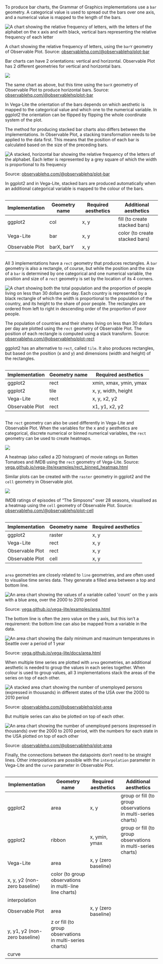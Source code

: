 To produce bar charts, the Grammar of Graphics implementations use a `bar` geometry. A categorical value is used to spread out the bars over one axis, and a numerical value is mapped to the length of the bars.

![A chart showing the relative frequency of letters, with the letters of the alphabet on the x axis and with black, vertical bars representing the relative frequency of each letter](Geometric%20objects%20in%20detail%20bd1876bee7c94755a7803c7578a39cd9/bar-geometry-observable-plot.png)

A chart showing the relative frequency of letters, using the `barY` geometry of Observable Plot. Source: [observablehq.com/@observablehq/plot-bar](https://observablehq.com/@observablehq/plot-bar)

Bar charts can have 2 orientations: vertical and horizontal. Observable Plot has 2 different geometries for vertical and horizontal bars.

![ ](Geometric%20objects%20in%20detail%20bd1876bee7c94755a7803c7578a39cd9/barX-geometry-observable-plot.png)

The same chart as above, but this time using the `barX` geometry of Observable Plot to produce horizontal bars. Source: [observablehq.com/@observablehq/plot-bar](https://observablehq.com/@observablehq/plot-bar)

In Vega-Lite the orientation of the bars depends on which aesthetic is mapped to the categorical value and which one to the numerical variable. In ggplot2 the orientation can be flipped by flipping the whole coordinate system of the plot.

The method for producing stacked bar charts also differs between the implementations. In Observable Plot, a stacking transformation needs to be applied to the data first. This means that the position of each bar is calculated based on the size of the preceding bars.

![A stacked, horizontal bar showing the relative frequency of the letters of the alphabet. Each letter is represented by a grey square of which the width is proportional to its frequency](Geometric%20objects%20in%20detail%20bd1876bee7c94755a7803c7578a39cd9/stacked-bars-observable-plot.png)

Source: [observablehq.com/@observablehq/plot-bar](https://observablehq.com/@observablehq/plot-bar)

In ggplot2 and in Vega-Lite, stacked bars are produced automatically when an additional categorical variable is mapped to the colour of the bars.

<div style="overflow-x:auto;">

| Implementation | Geometry name | Required aesthetics | Additional aesthetics |
| --- | --- | --- | --- |
| ggplot2 | col | x, y | fill (to create stacked bars) |
| Vega-Lite | bar | x, y | color (to create stacked bars) |
| Observable Plot | barX, barY | x, y |  |

</div>

All 3 implementations have a `rect` geometry that produces rectangles. A `bar` geometry is also a rectangle, of course, but while the position and the size of a `bar` is determined by one categorical and one numerical variable, the position and size of a `rect` geometry is set by the location of its 4 corners.

![A chart showing both the total population and the proportion of people living on less than 30 dollars per day. Each country is represented by a black rectangle of which the width is proportional to the population of the country, and its height to the share of poor people. The rectangles are ordered from left to right in descending order of the proportion of poor people.](Geometric%20objects%20in%20detail%20bd1876bee7c94755a7803c7578a39cd9/rect-geometry-observable-plot.png)

The population of countries and their shares living on less than 30 dollars per day are plotted using the `rect` geometry of Observable Plot. The position of each rectangle is computed using a stack transform. Source: [observablehq.com/@observablehq/plot-rect](https://observablehq.com/@observablehq/plot-rect)

ggplot2 has an alternative to `rect`, called `tile`. It also produces rectangles, but based on the position (x and y) and dimensions (width and height) of the rectangles.

<div style="overflow-x:auto;">

| Implementation | Geometry name | Required aesthetics |
| --- | --- | --- |
| ggplot2 | rect | xmin, xmax, ymin, ymax |
| ggplot2 | tile | x, y, width, height |
| Vega-Lite | rect | x, y, x2, y2 |
| Observable Plot | rect | x1, y1, x2, y2 |

</div>

The `rect` geometry can also be used differently in Vega-Lite and Observable Plot. When the variables for the x and y aesthetics are categorical, discrete numerical or binned numerical variables, the `rect` geometry can be used to create heatmaps. 

![ ](Geometric%20objects%20in%20detail%20bd1876bee7c94755a7803c7578a39cd9/rect-binned-geometry-vega-lite.png)

A heatmap (also called a 2D histogram) of movie ratings on Rotten Tomatoes and IMDB using the `rect` geometry of Vega-Lite. Source: [vega.github.io/vega-lite/examples/rect_binned_heatmap.html](https://vega.github.io/vega-lite/examples/rect_binned_heatmap.html)

Similar plots can be created with the `raster` geometry in ggplot2 and the `cell` geometry in Observable plot.

![ ](Geometric%20objects%20in%20detail%20bd1876bee7c94755a7803c7578a39cd9/cell-geometry-observable-plot.png)

IMDB ratings of episodes of “The Simpsons” over 28 seasons, visualised as a heatmap using the `cell` geometry of Observable Plot. Source: [observablehq.com/@observablehq/plot-cell](https://observablehq.com/@observablehq/plot-cell)

<div style="overflow-x:auto;">

| Implementation | Geometry name | Required aesthetics |
| --- | --- | --- |
| ggplot2 | raster | x, y |
| Vega-Lite | rect | x, y |
| Observable Plot | rect | x, y |
| Observable Plot | cell | x, y |

</div>

`area` geometries are closely related to `line` geometries, and are often used to visualise time series data. They generate a filled area between a top and bottom line.

![An area chart showing the values of a variable called 'count' on the y axis with a blue area, over the 2000 to 2010 period](Geometric%20objects%20in%20detail%20bd1876bee7c94755a7803c7578a39cd9/area-geometry-vega-lite.png)

Source: [vega.github.io/vega-lite/examples/area.html](https://vega.github.io/vega-lite/examples/area.html)

The bottom line is often the zero value on the y axis, but this isn’t a requirement: the bottom line can also be mapped from a variable in the data.

![An area chart showing the daily minimum and maximum temperatures in Seattle over a period of 1 year](Geometric%20objects%20in%20detail%20bd1876bee7c94755a7803c7578a39cd9/area-ribbon-geometry-vega-lite.png)

Source: [vega.github.io/vega-lite/docs/area.html](https://vega.github.io/vega-lite/docs/area.html)

When multiple time series are plotted with `area` geometries, an additional aesthetic is needed to group the values in each series together. When colour is used to group values, all 3 implementations stack the areas of the series on top of each other.

![A stacked area chart showing the number of unemployed persons (expressed in thousands) in different states of the USA over the 2000 to 2010 period](Geometric%20objects%20in%20detail%20bd1876bee7c94755a7803c7578a39cd9/stacked-area-geometry-observable-plot.png)

Source: [observablehq.com/@observablehq/plot-area](https://observablehq.com/@observablehq/plot-area)

But multiple series can also be plotted on top of each other.

![An area chart showing the number of unemployed persons (expressed in thousands) over the 2000 to 2010 period, with the numbers for each state in the USA plotted on top of each other](Geometric%20objects%20in%20detail%20bd1876bee7c94755a7803c7578a39cd9/stacked-area-geometry-observable.png)

Source: [observablehq.com/@observablehq/plot-area](https://observablehq.com/@observablehq/plot-area)

Finally, the connections between the datapoints don’t need to be straight lines. Other interpolations are possible with the `interpolation` parameter in Vega-Lite and the `curve` parameter in Observable Plot.

<div style="overflow-x:auto;">

| Implementation | Geometry name | Required aesthetics | Additional aesthetics |
| --- | --- | --- | --- |
| ggplot2 | area | x, y | group or fill (to group observations in multi-series charts) |
| ggplot2 | ribbon | x, ymin, ymax | group or fill (to group observations in multi-series charts) |
| Vega-Lite | area | x, y (zero baseline)
x, y, y2 (non-zero baseline) | color (to group observations in multi-line line charts)
interpolation |
| Observable Plot | area | x, y (zero baseline)
y, y1, y2 (non-zero baseline) | z or fill (to group observations in multi-series charts)
curve |

</div>